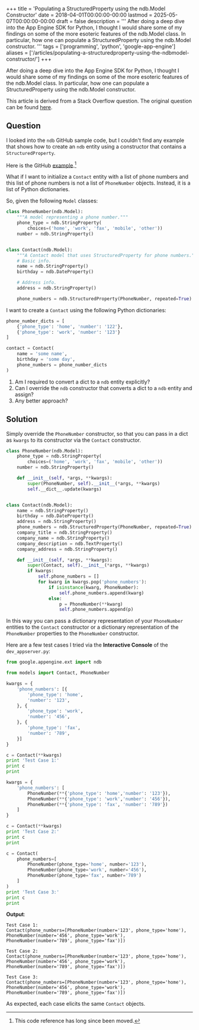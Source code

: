 +++
title = 'Populating a StructuredProperty using the ndb.Model Constructor'
date = 2018-04-01T00:00:00-00:00
lastmod = 2025-05-07T00:00:00-00:00
draft = false
description = '''
After doing a deep dive into the App Engine SDK for Python, I thought I would
share some of my findings on some of the more esoteric features of the
ndb.Model class. In particular, how one can populate a StructuredProperty using
the ndb.Model constructor.
'''
tags = ['programming', 'python', 'google-app-engine']
aliases = ['/articles/populating-a-structuredproperty-using-the-ndbmodel-constructor/']
+++

After doing a deep dive into the App Engine SDK for Python, I thought I would
share some of my findings on some of the more esoteric features of the
ndb.Model class. In particular, how one can populate a StructuredProperty using
the ndb.Model constructor.

This article is derived from a Stack Overflow question. The original question
can be found [here][Stack Overflow].

## Question

I looked into the `ndb` GitHub sample code, but I couldn't find any example
that shows how to create an `ndb` entity using a constructor that contains
a `StructuredProperty`.

Here is the GitHub [example][structured_property_models.py].[^1]

What if I want to initialize a `Contact` entity with a list of phone numbers
and this list of phone numbers is not a list of `PhoneNumber` objects. Instead,
it is a list of Python dictionaries.

So, given the following `Model` classes:

```python
class PhoneNumber(ndb.Model):
    """A model representing a phone number."""
    phone_type = ndb.StringProperty(
        choices=('home', 'work', 'fax', 'mobile', 'other'))
    number = ndb.StringProperty()


class Contact(ndb.Model):
    """A Contact model that uses StructuredProperty for phone numbers."""
    # Basic info.
    name = ndb.StringProperty()
    birthday = ndb.DateProperty()

    # Address info.
    address = ndb.StringProperty()

    phone_numbers = ndb.StructuredProperty(PhoneNumber, repeated=True)
```

I want to create a `Contact` using the following Python dictionaries:

```python
phone_number_dicts = [
    {'phone_type': 'home', 'number': '122'},
    {'phone_type': 'work', 'number': '123'}
]

contact = Contact(
    name = 'some name',
    birthday = 'some day',
    phone_numbers = phone_number_dicts
)
```

1. Am I required to convert a dict to a `ndb` entity explicitly?
2. Can I override the `ndb` constructor that converts a dict to a `ndb` entity
   and assign?
3. Any better approach?

## Solution

Simply override the `PhoneNumber` constructor, so that you can pass in a dict
as `kwargs` to its constructor via the `Contact` constructor.

```python
class PhoneNumber(ndb.Model):
    phone_type = ndb.StringProperty(
        choices=('home', 'work', 'fax', 'mobile', 'other'))
    number = ndb.StringProperty()

    def __init__(self, *args, **kwargs):
        super(PhoneNumber, self).__init__(*args, **kwargs)
        self.__dict__.update(kwargs)


class Contact(ndb.Model):
    name = ndb.StringProperty()
    birthday = ndb.DateProperty()
    address = ndb.StringProperty()
    phone_numbers = ndb.StructuredProperty(PhoneNumber, repeated=True)
    company_title = ndb.StringProperty()
    company_name = ndb.StringProperty()
    company_description = ndb.TextProperty()
    company_address = ndb.StringProperty()

    def __init__(self, *args, **kwargs):
        super(Contact, self).__init__(*args, **kwargs)
        if kwargs:
            self.phone_numbers = []
            for kwarg in kwargs.pop('phone_numbers'):
                if isinstance(kwarg, PhoneNumber):
                    self.phone_numbers.append(kwarg)
                else:
                    p = PhoneNumber(**kwarg)
                    self.phone_numbers.append(p)
```

In this way you can pass a dictionary representation of your `PhoneNumber`
entities to the `Contact` constructor or a dictionary representation of the
`PhoneNumber` properties to the `PhoneNumber` constructor.

Here are a few test cases I tried via the **Interactive Console** of the
`dev_appserver.py`:

```python
from google.appengine.ext import ndb

from models import Contact, PhoneNumber

kwargs = {
    'phone_numbers': [{
        'phone_type': 'home',
        'number': '123',
    }, {
        'phone_type': 'work',
        'number': '456',
    }, {
        'phone_type': 'fax',
        'number': '789',
    }]
}

c = Contact(**kwargs)
print 'Test Case 1:'
print c
print

kwargs = {
    'phone_numbers': [
        PhoneNumber(**{'phone_type': 'home','number': '123'}),
        PhoneNumber(**{'phone_type': 'work','number': '456'}),
        PhoneNumber(**{'phone_type': 'fax', 'number': '789'})
    ]
}

c = Contact(**kwargs)
print 'Test Case 2:'
print c
print

c = Contact(
    phone_numbers=[
        PhoneNumber(phone_type='home', number='123'),
        PhoneNumber(phone_type='work', number='456'),
        PhoneNumber(phone_type='fax', number='789')
    ]
)
print 'Test Case 3:'
print c
print
```

**Output**:

```
Test Case 1:
Contact(phone_numbers=[PhoneNumber(number='123', phone_type='home'),
PhoneNumber(number='456', phone_type='work'),
PhoneNumber(number='789', phone_type='fax')])

Test Case 2:
Contact(phone_numbers=[PhoneNumber(number='123', phone_type='home'),
PhoneNumber(number='456', phone_type='work'),
PhoneNumber(number='789', phone_type='fax')])

Test Case 3:
Contact(phone_numbers=[PhoneNumber(number='123', phone_type='home'),
PhoneNumber(number='456', phone_type='work'),
PhoneNumber(number='789', phone_type='fax')])
```

As expected, each case elicits the same `Contact` objects.

[^1]: This code reference has long since been moved.

[Stack Overflow]: https://stackoverflow.com/questions/49572412/what-is-the-best-practice-to-populate-a-structuredproperty-through-the-ndb-model
[structured_property_models.py]: https://github.com/GoogleCloudPlatform/python-docs-samples/blob/master/appengine/standard/ndb/modeling/structured_property_models.py
